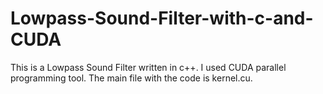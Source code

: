# Lowpass-Sound-Filter-with-c-and-CUDA
This is a Lowpass Sound Filter written in c++. I used CUDA parallel programming tool. The main file with the code is kernel.cu.
